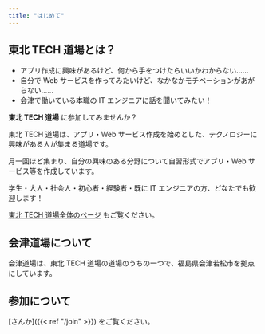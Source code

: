 ```yaml
---
title: "はじめて"
---
```


## 東北 TECH 道場とは？

- アプリ作成に興味があるけど、何から手をつけたらいいかわからない……
- 自分で Web サービスを作ってみたいけど、なかなかモチベーションがあがらない……
- 会津で働いている本職の IT エンジニアに話を聞いてみたい！

**東北 TECH 道場** に参加してみませんか？

東北 TECH 道場は、アプリ・Web サービス作成を始めとした、テクノロジーに興味がある人が集まる道場です。

月一回ほど集まり、自分の興味のある分野について自習形式でアプリ・Web サービス等を作成しています。

学生・大人・社会人・初心者・経験者・既に IT エンジニアの方、どなたでも歓迎します！

[東北 TECH 道場全体のページ](http://www.tohokutechdojo.org/) もご覧ください。

## 会津道場について

会津道場は、東北 TECH 道場の道場のうちの一つで、福島県会津若松市を拠点にしています。

## 参加について

[さんか]({{< ref "/join" >}}) をご覧ください。
